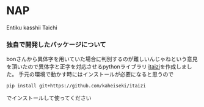 # NAP

Entiku
kasshii
Taichi

### 独自で開発したパッケージについて
bonさんから異体字を用いていた場合に判別するのが難しいんじゃねという意見を頂いたので異体字と正字を対応させるpythonライブラリ [itaizi](https://github.com/kaheiseki/itaizi)を作成しました。
手元の環境で動かす時にはインストールが必要になると思うので
```
pip install git+https://github.com/kaheiseki/itaizi
```
でインストールして使ってください